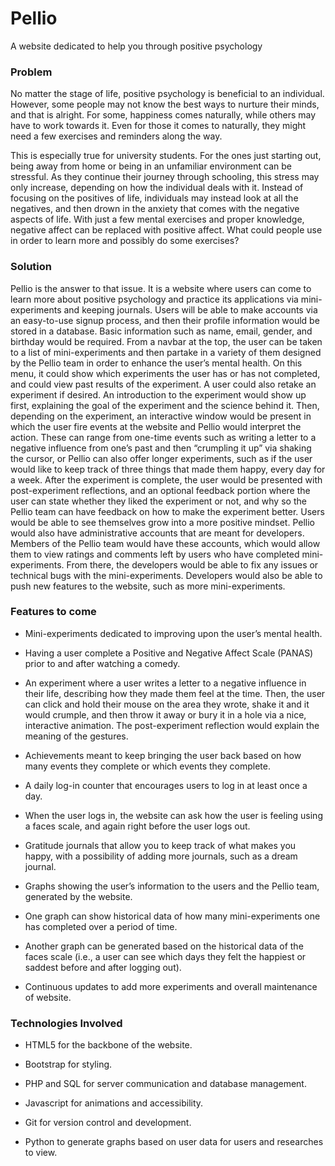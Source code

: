 # Pellio 

A website dedicated to help you through positive psychology

### Problem

No matter the stage of life, positive psychology is beneficial to an individual. However, some people may not know the best ways to nurture their minds, and that is alright. For some, happiness comes naturally, while others may have to work towards it. Even for those it comes to naturally, they might need a few exercises and reminders along the way. 

This is especially true for university students. For the ones just starting out, being away from home or being in an unfamiliar environment can be stressful. As they continue their journey through schooling, this stress may only increase, depending on how the individual deals with it. Instead of focusing on the positives of life, individuals may instead look at all the negatives, and then drown in the anxiety that comes with the negative aspects of life. With just a few mental exercises and proper knowledge, negative affect can be replaced with positive affect. What could people use in order to learn more and possibly do some exercises? 

### Solution

Pellio is the answer to that issue. It is a website where users can come to learn more about positive psychology and practice its applications via mini-experiments and keeping journals. Users will be able to make accounts via an easy-to-use signup process, and then their profile information would be stored in a database. Basic information such as name, email, gender, and birthday would be required. From a navbar at the top, the user can be taken to a list of mini-experiments and then partake in a variety of them designed by the Pellio team in order to enhance the user’s mental health. On this menu, it could show which experiments the user has or has not completed, and could view past results of the experiment. A user could also retake an experiment if desired. An introduction to the experiment would show up first, explaining the goal of the experiment and the science behind it. Then, depending on the experiment, an interactive window would be present in which the user fire events at the website and Pellio would interpret the action. These can range from one-time events such as writing a letter to a negative influence from one’s past and then “crumpling it up” via shaking the cursor, or Pellio can also offer longer experiments, such as if the user would like to keep track of three things that made them happy, every day for a week. After the experiment is complete, the user would be presented with post-experiment reflections, and an optional feedback portion where the user can state whether they liked the experiment or not, and why so the Pellio team can have feedback on how to make the experiment better. Users would be able to see themselves grow into a more positive mindset. 
Pellio would also have administrative accounts that are meant for developers. Members of the Pellio team would have these accounts, which would allow them to view ratings and comments left by users who have completed mini-experiments. From there, the developers would be able to fix any issues or technical bugs with the mini-experiments. Developers would also be able to push new features to the website, such as more mini-experiments. 

### Features to come
* Mini-experiments dedicated to improving upon the user’s mental health. 
  
* Having a user complete a Positive and Negative Affect Scale (PANAS) prior to and after watching a comedy. 

* An experiment where a user writes a letter to a negative influence in their life, describing how they made them feel at the time. Then, the user can click and hold their mouse on the area they wrote, shake it and it would crumple, and then throw it away or bury it in a hole via a nice, interactive animation. The post-experiment reflection would explain the meaning of the gestures. 
* Achievements meant to keep bringing the user back based on how many events they complete or which events they complete. 

* A daily log-in counter that encourages users to log in at least once a day. 

* When the user logs in, the website can ask how the user is feeling using a faces scale, and again right before the user logs out. 

* Gratitude journals that allow you to keep track of what makes you happy, with a possibility of adding more journals, such as a dream journal. 

* Graphs showing the user’s information to the users and the Pellio team, generated by the website. 

* One graph can show historical data of how many mini-experiments one has completed over a period of time. 

* Another graph can be generated based on the historical data of the faces scale (i.e., a user can see which days they felt the happiest or saddest before and after logging out). 

* Continuous updates to add more experiments and overall maintenance of website. 

### Technologies Involved 

* HTML5 for the backbone of the website. 

* Bootstrap for styling. 

* PHP and SQL for server communication and database management. 

* Javascript for animations and accessibility. 

* Git for version control and development. 

* Python to generate graphs based on user data for users and researches to view. 
